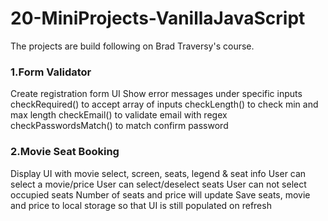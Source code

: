 # 20-MiniProjects-VanillaJavaScript 
The projects are build following on Brad Traversy's course. 

### 1.Form Validator 
Create registration form UI 
Show error messages under specific inputs
checkRequired() to accept array of inputs
checkLength() to check min and max length
checkEmail() to validate email with regex
checkPasswordsMatch() to match confirm password

### 2.Movie Seat Booking 
Display UI with movie select, screen, seats, legend & seat info
User can select a movie/price
User can select/deselect seats
User can not select occupied seats
Number of seats and price will update
Save seats, movie and price to local storage so that UI is still populated on refresh
